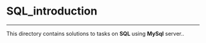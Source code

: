 # SQL_introduction
----

This directory contains solutions to tasks on **SQL**
using **MySql** server..
